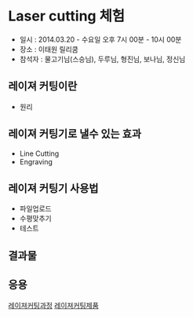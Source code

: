 # Laser cutting 체험

>
- 일시 : 2014.03.20 - 수요일 오후 7시 00분 - 10시 00분 
- 장소 : 이태원 릴리쿰
- 참석자 : 물고기님(스승님), 두루님, 형진님, 보나님, 정신님


## 레이져 커팅이란
- 원리

## 레이져 커팅기로 낼수 있는 효과
- Line Cutting
- Engraving


## 레이져 커팅기 사용법
- 파일업로드
- 수평맞추기
- 테스트

## 결과물

## 응용


[레이져커팅과정](http://www.esab-cutting.com/products/laser-cutting-process.html)
[레이져커팅제품](http://www.cnccheap.com/index.php?route=product/product&product_id=68)
